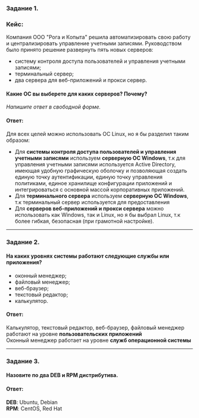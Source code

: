 ### Задание 1. 

### Кейс: 
Компания ООО "Рога и Копыта" решила автоматизировать свою работу и централизировать управление учетными записями.
Руководством было принято решение развернуть пять новых серверов:

* систему контроля доступа пользователей и управления учетными записями;
* терминальный сервер;
* два сервера для веб-приложений и прокси сервер.

#### Какие ОС вы выберете для каких серверов? Почему?

*Напишите ответ в свободной форме.*

#### Ответ:
Для всех целей можно использовать ОС Linux, но я бы разделил таким образом:

* Для **системы контроля доступа пользователей и управления учетными записями** используем **серверную ОС Windows**, т.к для управления учетными записями используется Active Directory, имеющая удобную графическую оболочку и позволяющая создать единую точку аутентификации, единую точку управления политиками, единое хранилище конфигурации приложений и интегрироваться с основной массой корпоративных приложений.
* Для **терминального сервера** используем **серверную ОС Windows**, т.к терминальный сервер используется для предоставления 
* Для **серверов веб-приложений и прокси сервера** можно использовать как Windows, так и Linux, но я бы выбрал Linux, т.к более гибкая, безопасная (при грамотной настройке).

---

### Задание 2. 

#### На каких уровнях системы работают следующие службы или приложения?

* оконный менеджер;
* файловый менеджер;
* веб-браузер;
* текстовый редактор;
* калькулятор.

#### Ответ:

Калькулятор, текстовый редактор, веб-браузер, файловый менеджер  работают на уровне **пользовательских приложений**  
Оконный менеджер работает на уровне **служб операционной системы**

---

### Задание 3. 

#### Назовите по два DEB и RPM дистрибутива.

#### Ответ:
**DEB**: Ubuntu, Debian  
**RPM**: CentOS, Red Hat
